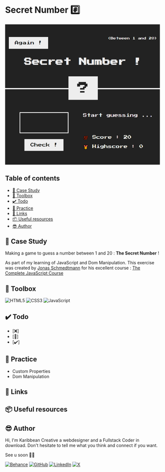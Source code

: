 # Secret Number #️⃣


![Secret Number](assets/secret-num-preview.png)



## Table of contents

- [🎯 Case Study](#case-study)
- [🧰 Toolbox](#toolbox)
- [✔️ Todo](#todo)
- [🧠 Practice](#practice)
- [🔗 Links](#links)
- [📦 Useful resources](#useful-resources)
- [😎 Author](#author)



## 🎯 Case Study

Making a game to guess a number between 1 and 20 : **The Secret Number** !

As part of my learning of JavaScript and Dom Manipulation. This exercise was created by [Jonas Schmedtmann](https://twitter.com/jonasschmedtman) for his excellent course : [The Complete JavaScript Course](https://www.udemy.com/course/the-complete-javascript-course/)



## 🧰 Toolbox

![HTML5](https://img.shields.io/badge/html5-%23E34F26.svg?style=for-the-badge&logo=html5&logoColor=white)
![CSS3](https://img.shields.io/badge/css3-%231572B6.svg?style=for-the-badge&logo=css3&logoColor=white)
![JavaScript](https://img.shields.io/badge/javascript-%23F7DF1E.svg?style=for-the-badge&logo=javascript&logoColor=%23323330)



## ✔️ Todo

- [❌]
- [🚧]
- [✔️]



## 🧠 Practice

- Custom Properties
- Dom Manipulation



## 🔗 Links

## 📦 Useful resources



## 😎 Author

Hi, I'm Karibbean Creative a webdesigner and a Fullstack Coder in download. Don't hesitate to tell me what you think and connect if you want.

See u soon ✌🏽

<a href="https://www.behance.net/karibbeancreative" target="_blank">![Behance](https://img.shields.io/badge/-Behance-blue?style=for-the-badge&logo=behance&logoColor=white)</a>
<a href="https://github.com/karibbeanCreative">![GitHub](https://img.shields.io/badge/GitHub-100000?style=for-the-badge&logo=github&logoColor=white)</a>
<a href="">![LinkedIn](https://img.shields.io/badge/LinkedIn-0077B5?style=for-the-badge&logo=linkedin&logoColor=white)</a>
<a href="https://twitter.com/doper_creative">![X](https://img.shields.io/badge/X-000000?style=for-the-badge&logo=x&logoColor=white)</a>
